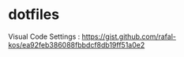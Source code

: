 # dotfiles

Visual Code Settings : https://gist.github.com/rafal-kos/ea92feb386088fbbdcf8db19ff51a0e2
